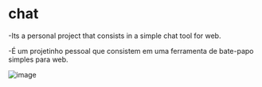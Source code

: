 # chat
-Its a personal project that consists in a simple chat tool for web.

-É um projetinho pessoal que consistem em uma ferramenta de bate-papo simples para web.

![image](https://user-images.githubusercontent.com/90324497/156832311-6399db1c-2576-43ec-bcd8-0338598962b0.png)

